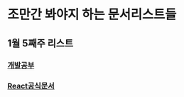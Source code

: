 # 조만간 봐야지 하는 문서리스트들

## 1월 5째주 리스트

### [개발공부](http://devsadventure.tistory.com/6?category=795376)

### [React공식문서](https://reactjs-kr.firebaseapp.com/)

